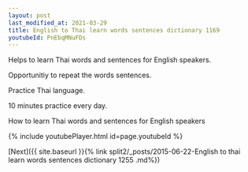 ```yaml
---
layout: post
last_modified_at: 2021-03-29
title: English to Thai learn words sentences dictionary 1169 
youtubeId: PnEbqMNuFDs
---
```

 
 
Helps to learn Thai words and sentences for English speakers.

Opportunitiy to repeat the words sentences. 

Practice Thai language. 
 
10 minutes practice every day. 
 
How to learn Thai words and sentences for English speakers 
 
{% include youtubePlayer.html id=page.youtubeId %}
 
 
[Next]({{ site.baseurl }}{% link  split2/_posts/2015-06-22-English to thai learn words sentences dictionary 1255 .md%})
 
